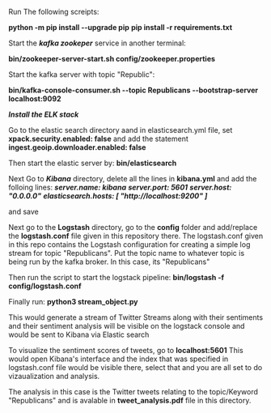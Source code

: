 
Run The following screipts:

**python -m pip install --upgrade pip**
**pip install -r requirements.txt**

Start the ***kafka zookeper*** service in another terminal:

**bin/zookeeper-server-start.sh config/zookeeper.properties**


Start the kafka server with topic "Republic":

**bin/kafka-console-consumer.sh --topic Republicans --bootstrap-server localhost:9092**

***Install the ELK stack***

Go to the elastic search directory aand in elasticsearch.yml file, 
set **xpack.security.enabled: false** 
and add the statement 
**ingest.geoip.downloader.enabled: false**

Then start the elastic server by:  **bin/elasticsearch**

Next Go to ***Kibana*** directory, delete all the lines in **kibana.yml** and add the folloing lines:
***server.name: kibana***
***server.port: 5601***
***server.host: "0.0.0.0"***
***elasticsearch.hosts: [ "http://localhost:9200" ]***

and save

Next go to the **Logstash** directory, go to the **config** folder and add/replace the **logstash.conf** file given in this repository there. 
The logstash.conf given in this repo contains the Logstash configuration for creating a simple log stream for topic "Republicans". Put the topic name to whatever topic is being run by the kafka broker. In this case, its "Republicans" 

Then run the script to start the logstack pipeline:
**bin/logstash -f config/logstash.conf**


Finally run:
**python3 stream_object.py**

This would generate a stream of Twitter Streams along with their sentiments and their sentiment analysis will be visible on the logstack console and would be sent to Kibana via Elastic search

To visualize the sentiment scores of tweets, go to **localhost:5601** 
This would open Kibana's interface and the index that was specified in logstash.conf file would be visible there, select that and you are all set to do vizaualization and analysis. 

The analysis in this case is the Twitter tweets relating to the topic/Keyword "Republicans" and is avalable in **tweet_analysis.pdf** file in this directory. 










